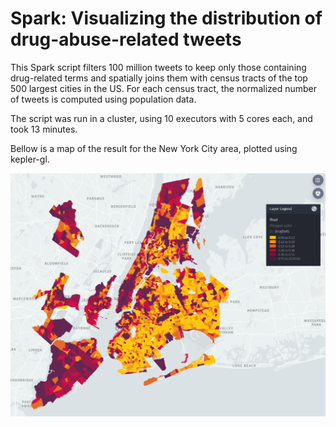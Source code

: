 # Spark: Visualizing the distribution of drug-abuse-related tweets

This Spark script filters 100 million tweets to keep only those containing drug-related terms and spatially joins them with census tracts of the top 500 largest cities in the US. For each census tract, the normalized number of tweets is computed using population data.

The script was run in a cluster, using 10 executors with 5 cores each, and took 13 minutes.

Bellow is a map of the result for the New York City area, plotted using kepler-gl.

![image](result.PNG)
